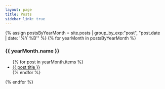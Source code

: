 ```yaml
---
layout: page
title: Posts
sidebar_link: true
---
```


{% assign postsByYearMonth = site.posts | group_by_exp:"post", "post.date | date: '%Y %B'"  %}
{% for yearMonth in postsByYearMonth %}
<h3>
    {{ yearMonth.name }}
</h3>
<ul>
    {% for post in yearMonth.items %}
    <li>
        <a href="{{ post.url }}">
            {{ post.title }}
        </a>
    </li>
    {% endfor %}
</ul>
{% endfor %}
